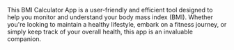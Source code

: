 This BMI Calculator App  is a user-friendly and efficient tool designed to help you monitor and understand your body mass index (BMI).
Whether you're looking to maintain a healthy lifestyle, embark on a fitness journey, or simply keep track of your overall health, this app is an invaluable companion.
